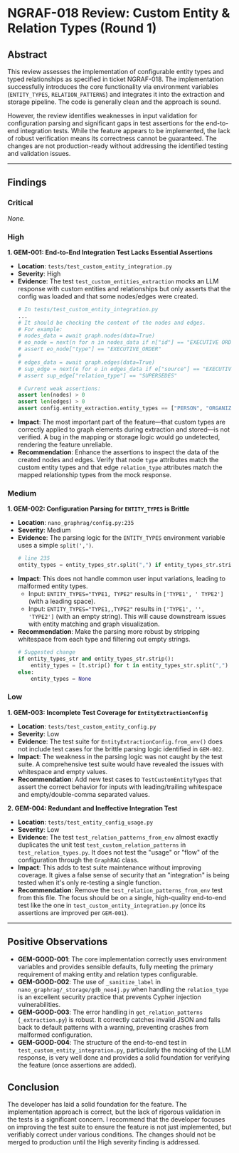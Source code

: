 # NGRAF-018 Review: Custom Entity & Relation Types (Round 1)

## Abstract

This review assesses the implementation of configurable entity types and typed relationships as specified in ticket NGRAF-018. The implementation successfully introduces the core functionality via environment variables (`ENTITY_TYPES`, `RELATION_PATTERNS`) and integrates it into the extraction and storage pipeline. The code is generally clean and the approach is sound.

However, the review identifies weaknesses in input validation for configuration parsing and significant gaps in test assertions for the end-to-end integration tests. While the feature appears to be implemented, the lack of robust verification means its correctness cannot be guaranteed. The changes are not production-ready without addressing the identified testing and validation issues.

---

## Findings

### Critical

*None.*

### High

**1. GEM-001: End-to-End Integration Test Lacks Essential Assertions**
- **Location**: `tests/test_custom_entity_integration.py`
- **Severity**: High
- **Evidence**: The test `test_custom_entities_extraction` mocks an LLM response with custom entities and relationships but only asserts that the config was loaded and that some nodes/edges were created.
  ```python
  # In tests/test_custom_entity_integration.py
  ...
  # It should be checking the content of the nodes and edges.
  # For example:
  # nodes_data = await graph.nodes(data=True)
  # eo_node = next(n for n in nodes_data if n["id"] == "EXECUTIVE ORDER 14028")
  # assert eo_node["type"] == "EXECUTIVE_ORDER"
  #
  # edges_data = await graph.edges(data=True)
  # sup_edge = next(e for e in edges_data if e["source"] == "EXECUTIVE ORDER 14028" and e["target"] == "EXECUTIVE ORDER 13800")
  # assert sup_edge["relation_type"] == "SUPERSEDES"
  
  # Current weak assertions:
  assert len(nodes) > 0
  assert len(edges) > 0
  assert config.entity_extraction.entity_types == ["PERSON", "ORGANIZATION", "EXECUTIVE_ORDER", "STATUTE"]
  ```
- **Impact**: The most important part of the feature—that custom types are correctly applied to graph elements during extraction and stored—is not verified. A bug in the mapping or storage logic would go undetected, rendering the feature unreliable.
- **Recommendation**: Enhance the assertions to inspect the data of the created nodes and edges. Verify that node `type` attributes match the custom entity types and that edge `relation_type` attributes match the mapped relationship types from the mock response.

### Medium

**1. GEM-002: Configuration Parsing for `ENTITY_TYPES` is Brittle**
- **Location**: `nano_graphrag/config.py:235`
- **Severity**: Medium
- **Evidence**: The parsing logic for the `ENTITY_TYPES` environment variable uses a simple `split(',')`.
  ```python
  # line 235
  entity_types = entity_types_str.split(",") if entity_types_str.strip() else None
  ```
- **Impact**: This does not handle common user input variations, leading to malformed entity types.
  - Input: `ENTITY_TYPES="TYPE1, TYPE2"` results in `['TYPE1', ' TYPE2']` (with a leading space).
  - Input: `ENTITY_TYPES="TYPE1,,TYPE2"` results in `['TYPE1', '', 'TYPE2']` (with an empty string).
  This will cause downstream issues with entity matching and graph visualization.
- **Recommendation**: Make the parsing more robust by stripping whitespace from each type and filtering out empty strings.
  ```python
  # Suggested change
  if entity_types_str and entity_types_str.strip():
      entity_types = [t.strip() for t in entity_types_str.split(",") if t.strip()]
  else:
      entity_types = None
  ```

### Low

**1. GEM-003: Incomplete Test Coverage for `EntityExtractionConfig`**
- **Location**: `tests/test_custom_entity_config.py`
- **Severity**: Low
- **Evidence**: The test suite for `EntityExtractionConfig.from_env()` does not include test cases for the brittle parsing logic identified in `GEM-002`.
- **Impact**: The weakness in the parsing logic was not caught by the test suite. A comprehensive test suite would have revealed the issues with whitespace and empty values.
- **Recommendation**: Add new test cases to `TestCustomEntityTypes` that assert the correct behavior for inputs with leading/trailing whitespace and empty/double-comma separated values.

**2. GEM-004: Redundant and Ineffective Integration Test**
- **Location**: `tests/test_entity_config_usage.py`
- **Severity**: Low
- **Evidence**: The test `test_relation_patterns_from_env` almost exactly duplicates the unit test `test_custom_relation_patterns` in `test_relation_types.py`. It does not test the "usage" or "flow" of the configuration through the `GraphRAG` class.
- **Impact**: This adds to test suite maintenance without improving coverage. It gives a false sense of security that an "integration" is being tested when it's only re-testing a single function.
- **Recommendation**: Remove the `test_relation_patterns_from_env` test from this file. The focus should be on a single, high-quality end-to-end test like the one in `test_custom_entity_integration.py` (once its assertions are improved per `GEM-001`).

---

## Positive Observations

- **GEM-GOOD-001**: The core implementation correctly uses environment variables and provides sensible defaults, fully meeting the primary requirement of making entity and relation types configurable.
- **GEM-GOOD-002**: The use of `_sanitize_label` in `nano_graphrag/_storage/gdb_neo4j.py` when handling the `relation_type` is an excellent security practice that prevents Cypher injection vulnerabilities.
- **GEM-GOOD-003**: The error handling in `get_relation_patterns` (`_extraction.py`) is robust. It correctly catches invalid JSON and falls back to default patterns with a warning, preventing crashes from malformed configuration.
- **GEM-GOOD-004**: The structure of the end-to-end test in `test_custom_entity_integration.py`, particularly the mocking of the LLM response, is very well done and provides a solid foundation for verifying the feature (once assertions are added).

## Conclusion

The developer has laid a solid foundation for the feature. The implementation approach is correct, but the lack of rigorous validation in the tests is a significant concern. I recommend that the developer focuses on improving the test suite to ensure the feature is not just implemented, but verifiably correct under various conditions. The changes should not be merged to production until the High severity finding is addressed.
